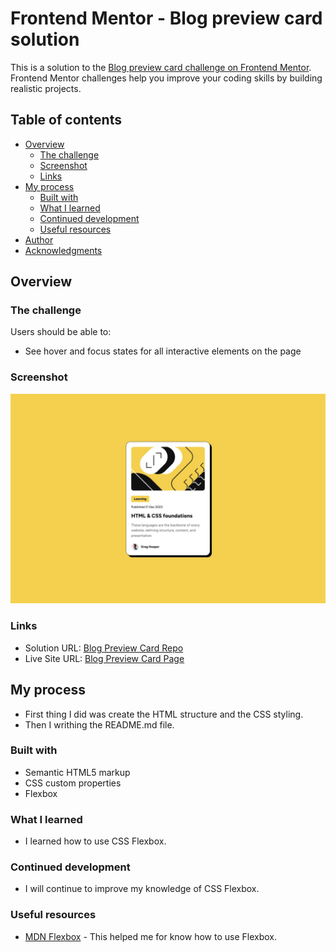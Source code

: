# Frontend Mentor - Blog preview card solution

This is a solution to the [Blog preview card challenge on Frontend Mentor](https://www.frontendmentor.io/challenges/blog-preview-card-ckPaj01IcS). Frontend Mentor challenges help you improve your coding skills by building realistic projects.

## Table of contents

- [Overview](#overview)
  - [The challenge](#the-challenge)
  - [Screenshot](#screenshot)
  - [Links](#links)
- [My process](#my-process)
  - [Built with](#built-with)
  - [What I learned](#what-i-learned)
  - [Continued development](#continued-development)
  - [Useful resources](#useful-resources)
- [Author](#author)
- [Acknowledgments](#acknowledgments)

## Overview

### The challenge

Users should be able to:

- See hover and focus states for all interactive elements on the page

### Screenshot

![Desktop](https://github.com/PierreLogs/blog-preview-card/blob/main/design/desktop-design.jpg)

### Links

- Solution URL: [Blog Preview Card Repo](https://github.com/PierreLogs/blog-preview-card)
- Live Site URL: [Blog Preview Card Page](https://pierrelogs.github.io/blog-preview-card/)

## My process

- First thing I did was create the HTML structure and the CSS styling.
- Then I writhing the README.md file.

### Built with

- Semantic HTML5 markup
- CSS custom properties
- Flexbox

### What I learned

- I learned how to use CSS Flexbox.

### Continued development

- I will continue to improve my knowledge of CSS Flexbox.

### Useful resources

- [MDN Flexbox](https://developer.mozilla.org/en-US/docs/Web/CSS/CSS_Flexible_Box_Layout/Using_CSS_flexible_boxes) - This helped me for know how to use Flexbox.
